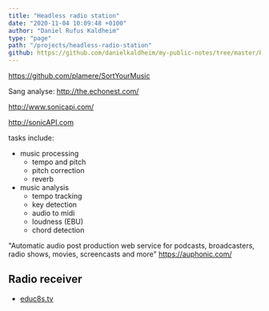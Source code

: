 ```yaml
---
title: "Headless radio station"
date: "2020-11-04 10:09:48 +0100"
author: "Daniel Rufus Kaldheim"
type: "page"
path: "/projects/headless-radio-station"
github: https://github.com/danielkaldheim/my-public-notes/tree/master/Projects/Headless%20radio%20station
---
```



<https://github.com/plamere/SortYourMusic>

Sang analyse:
<http://the.echonest.com/>

<http://www.sonicapi.com/>

<http://sonicAPI.com>

tasks include:

- music processing
  - tempo and pitch
  - pitch correction
  - reverb
- music analysis
  - tempo tracking
  - key detection
  - audio to midi
  - loudness (EBU)
  - chord detection

"Automatic audio post production web service for podcasts, broadcasters, radio shows, movies, screencasts and more"
<https://auphonic.com/>

## Radio receiver

- [educ8s.tv](https://educ8s.tv/esp32-internet-radio)
